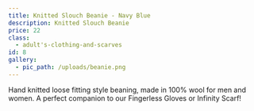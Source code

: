 ```yaml
---
title: Knitted Slouch Beanie - Navy Blue
description: Knitted Slouch Beanie
price: 22
class:
  - adult's-clothing-and-scarves
id: 8
gallery:
  - pic_path: /uploads/beanie.png
---
```



Hand knitted loose fitting style beaning, made in 100% wool for men and women. A perfect companion to our Fingerless Gloves or Infinity Scarf!